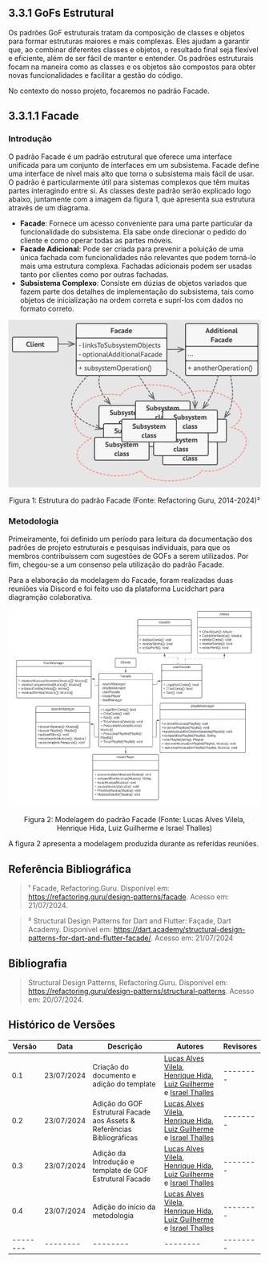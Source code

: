 ## 3.3.1 GoFs Estrutural

Os padrões GoF estruturais tratam da composição de classes e objetos para formar estruturas maiores e mais complexas. Eles ajudam a garantir que, ao combinar diferentes classes e objetos, o resultado final seja flexível e eficiente, além de ser fácil de manter e entender. Os padrões estruturais focam na maneira como as classes e os objetos são compostos para obter novas funcionalidades e facilitar a gestão do código.

No contexto do nosso projeto, focaremos no padrão Facade.

## 3.3.1.1 Facade

### Introdução
O padrão Facade é um padrão estrutural que oferece uma interface unificada para um conjunto de interfaces em um subsistema. Facade define uma interface de nível mais alto que torna o subsistema mais fácil de usar. O padrão é particularmente útil para sistemas complexos que têm muitas partes interagindo entre si.
As classes deste padrão serão explicado logo abaixo, juntamente com a imagem da figura 1, que apresenta sua estrutura através de um diagrama.

-   **Facade**: Fornece um acesso conveniente para uma parte particular da funcionalidade do subsistema. Ela sabe onde direcionar o pedido do cliente e como operar todas as partes móveis.
-   **Facade Adicional**: Pode ser criada para prevenir a poluição de uma única fachada com funcionalidades não relevantes que podem torná-lo mais uma estrutura complexa. Fachadas adicionais podem ser usadas tanto por clientes como por outras fachadas.
-   **Subsistema Complexo**: Consiste em dúzias de objetos variados que fazem parte dos detalhes de implementação do subsistema, tais como objetos de inicialização na ordem correta e suprí-los com dados no formato correto.

<div style="text-align: center">
  <img src="../Assets/PadroesDeProjeto-Estrutural-TemplateFacade.png" alt="Template estrutura do Facade" title="Estrutura padrão do Facade" />
  <p>Figura 1: Estrutura do padrão Facade (Fonte: Refactoring Guru, 2014-2024)²</p>
</div>

### Metodologia

Primeiramente, foi definido um período para leitura da documentação dos padrões de projeto estruturais e pesquisas individuais, para que os membros contribuíssem com sugestões de GOFs a serem utilizados. Por fim, chegou-se a um consenso pela utilização do padrão Facade.

Para a elaboração da modelagem do Facade, foram realizadas duas reuniões via Discord e foi feito uso da plataforma Lucidchart para diagramção colaborativa.

<div style="text-align: center">
  <img src="../Assets/PadroesDeProjeto-Estrutural-Facade.png" alt="Modelagem do padrão Facade" title="Modelagem do Facade" />
  <p>Figura 2: Modelagem do padrão Facade (Fonte: Lucas Alves Vilela, Henrique Hida, Luiz Guilherme e Israel Thalles)</p>
</div>

A figura 2 apresenta a modelagem produzida durante as referidas reuniões.

## Referência Bibliográfica
> ¹ Facade, Refactoring.Guru. Disponível em: https://refactoring.guru/design-patterns/facade. Acesso em: 21/07/2024.

> ² Structural Design Patterns for Dart and Flutter: Façade, Dart Academy. Disponível em: https://dart.academy/structural-design-patterns-for-dart-and-flutter-facade/. Acesso em: 21/07/2024


## Bibliografia
> Structural Design Patterns, Refactoring.Guru. Disponível em: https://refactoring.guru/design-patterns/structural-patterns. Acesso em: 20/07/2024.

## Histórico de Versões

| Versão | Data       | Descrição                                               | Autores                        | Revisores |
| ------ | ---------- | ------------------------------------------------------- | ------------------------------ | --------- |
| 0.1    | 23/07/2024 | Criação do documento e adição do template |  [Lucas Alves Vilela](https://github.com/Lucas-AV), [Henrique Hida](https://github.com/HenriqueHida), [Luiz Guilherme](https://github.com/luizpettengill) e [Israel Thalles](https://github.com/IsraelThalles) | -------- |
| 0.2 | 23/07/2024 | Adição do GOF Estrutural Facade aos Assets & Referências Bibliográficas |  [Lucas Alves Vilela](https://github.com/Lucas-AV), [Henrique Hida](https://github.com/HenriqueHida), [Luiz Guilherme](https://github.com/luizpettengill) e [Israel Thalles](https://github.com/IsraelThalles) | -------- |
| 0.3 | 23/07/2024 | Adição da Introdução e template de GOF Estrutural Facade | [Lucas Alves Vilela](https://github.com/Lucas-AV), [Henrique Hida](https://github.com/HenriqueHida), [Luiz Guilherme](https://github.com/luizpettengill) e [Israel Thalles](https://github.com/IsraelThalles)  | -------- |
| 0.4 | 23/07/2024 | Adição do início da metodologia | [Lucas Alves Vilela](https://github.com/Lucas-AV), [Henrique Hida](https://github.com/HenriqueHida), [Luiz Guilherme](https://github.com/luizpettengill) e [Israel Thalles](https://github.com/IsraelThalles) | -------- |
| -------- | -------- | -------- |  -------- | -------- |